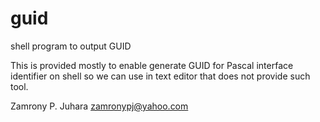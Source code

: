 # guid
shell program to output GUID

This is provided mostly to enable generate GUID
for Pascal interface identifier
on shell so we can use in text editor that does not
provide such tool.

Zamrony P. Juhara <zamronypj@yahoo.com>

